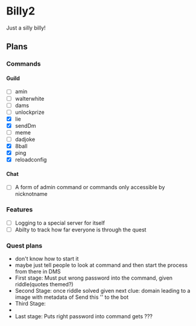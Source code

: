 # Billy2

Just a silly billy!

## Plans

### Commands

#### Guild

- [ ] amin
- [ ] walterwhite
- [ ] dams
- [ ] unlockprize
- [x] lie
- [x] sendDm
- [ ] meme
- [ ] dadjoke
- [x] 8ball
- [x] ping
- [x] reloadconfig

#### Chat

- [ ] A form of admin command or commands only accessible by nicknotname

### Features

- [ ] Logging to a special server for itself
- [ ] Abilty to track how far everyone is through the quest

### Quest plans

- don't know how to start it
- maybe just tell people to look at command and then start the process from there in DMS
- First stage: Must put wrong password into the command, given riddle(quotes themed?)
- Second Stage: once riddle solved given next clue: domain leading to a image with metadata of Send this '' to the bot
- Third Stage:
-
- Last stage: Puts right password into command gets ???
